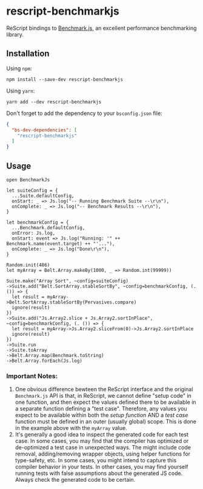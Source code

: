 # rescript-benchmarkjs
ReScript bindings to [Benchmark.js](https://github.com/bestiejs/benchmark.js/), an excellent performance benchmarking library.

## Installation

Using `npm`:
```shell
npm install --save-dev rescript-benchmarkjs
```

Using `yarn`:
```shell
yarn add --dev rescript-benchmarkjs
```

Don't forget to add the dependency to your `bsconfig.json` file:
```json
{
  "bs-dev-dependencies": [
    "rescript-benchmarkjs"
  ]
}
```

## Usage

```rescript
open BenchmarkJs

let suiteConfig = {
  ...Suite.defaultConfig,
  onStart: _ => Js.log("-- Running Benchmark Suite --\r\n"),
  onComplete: _ => Js.log("-- Benchmark Results --\r\n"),
}

let benchmarkConfig = {
  ...Benchmark.defaultConfig,
  onError: Js.log,
  onStart: event => Js.log("Running: '" ++ Benchmark.name(event.target) ++ "'..."),
  onComplete: _ => Js.log("Done\r\n"),
}

Random.init(486)
let myArray = Belt.Array.makeBy(1000, _ => Random.int(99999))

Suite.make("Array Sort", ~config=suiteConfig)
->Suite.add("Belt.SortArray.stableSortBy", ~config=benchmarkConfig, (. ()) => {
  let result = myArray->Belt.SortArray.stableSortBy(Pervasives.compare)
  ignore(result)
})
->Suite.add("Js.Array2.slice + Js.Array2.sortInPlace", ~config=benchmarkConfig, (. ()) => {
  let result = myArray->Js.Array2.sliceFrom(0)->Js.Array2.sortInPlace
  ignore(result)
})
->Suite.run
->Suite.toArray
->Belt.Array.map(Benchmark.toString)
->Belt.Array.forEach(Js.log)
```

### Important Notes:

1. One obvious difference bewteen the ReScript interface and the original `Benchmark.js` API is that, in ReScript, we cannot define "setup code" in one function, and then expect the values defined there to be available in a separate function defining a "test case". Therefore, any values you expect to be available within both the *setup function* AND a *test case* function must be defined in an outer (usually global) scope. This is done in the example above with the `myArray` value.
2. It's generally a good idea to inspect the generated code for each test case. In some cases, you may find that the compiler has optimized or de-optimized a test case in unexpected ways. The might include code removal, adding/removing wrapper objects, using helper functions for type-safety, etc. In some cases, you might intend to capture this compiler behavior in your tests. In other cases, you may find yourself running tests with false assumptions about the generated JS code. Always check the generated code to be certain.
